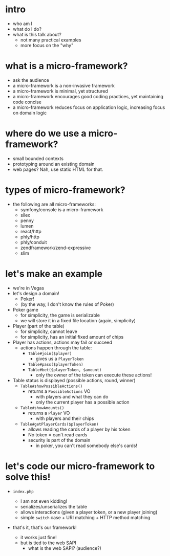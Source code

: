 # intro

 - who am I
 - what do I do?
 - what is this talk about?
    - not many practical examples
    - more focus on the "why"
    
# what is a micro-framework?

 - ask the audience
 - a micro-framework is a non-invasive framework
 - a micro-framework is minimal, yet structured
 - a micro-framework encourages good coding practices, yet maintaining code concise
 - a micro-framework reduces focus on application logic, increasing focus on domain logic
   
# where do we use a micro-framework?

 - small bounded contexts
 - prototyping around an existing domain
 - web pages? Nah, use static HTML for that.
 
# types of micro-framework?

 - the following are all micro-frameworks:
    - symfony/console is a micro-framework
    - silex
    - penny
    - lumen
    - react/http
    - phly/http
    - phly/conduit
    - zendframework/zend-expressive
    - slim

# let's make an example

 - we're in Vegas
 - let's design a domain!
    - Poker!
    - (by the way, I don't know the rules of Poker)
 - Poker game
    - for simplicity, the game is serializable
    - we will store it in a fixed file location (again, simplicity)
 - Player (part of the table)
    - for simplicity, cannot leave
    - for simplicity, has an initial fixed amount of chips
 - Player has actions, actions may fail or succeed
    - actions happen through the table:
       - `Table#join($player)`
          - gives us a `PlayerToken`
       - `Table#pass($playerToken)`
       - `Table#bet($playerToken, $amount)`
          - only the owner of the token can execute these actions!
 - Table status is displayed (possible actions, round, winner)
    - `Table#showPossibleActions()`
       - returns a `PossibleActions` VO
          - with players and what they can do
          - only the current player has a possible action
    - `Table#showAmounts()`
       - returns a `Player` VO
          - with players and their chips
    - `Table#getPlayerCards($playerToken)`
       - allows reading the cards of a player by his token
       - No token = can't read cards
       - security is part of the domain
          - in poker, you can't read somebody else's cards!

# let's code our micro-framework to solve this!

 - `index.php`
    - I am not even kidding!
    - serializes/unserializes the table
    - allows interactions (given a player token, or a new player joining)
    - simple `switch` case + URI matching + HTTP method matching
    
 - that's it, that's our framework!
    - it works just fine!
    - but is tied to the web SAPI
       - what is the web SAPI? (audience?)